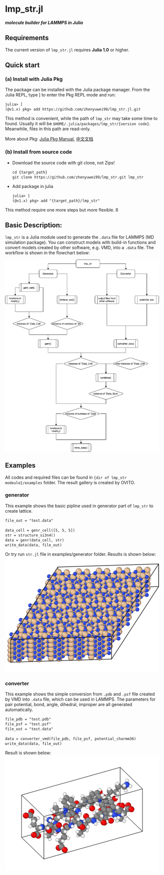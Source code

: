 # lmp_str.jl
***molecule builder for LAMMPS in Julia***


## Requirements
The current version of `lmp_str.jl` requires **Julia 1.0** or higher.

## Quick start
### (a) Install with Julia Pkg
The package can be installed with the Julia package manager. From the Julia REPL, type ] to enter the Pkg REPL mode and run:
```julia-repl
julia> ]
(@v1.x) pkg> add https://github.com/zhenyuwei99/lmp_str.jl.git
```
This method is convenient, while the path of `lmp_str` may take some time to found. Usually it will be `$HOME/.julia/packages/lmp_str/{version code}`. Meanwhile, files in this path are read-only.

More about Pkg: [Julia Pkg Manual](https://docs.julialang.org/en/v1/stdlib/Pkg/), [中文文档](https://cn.julialang.org/JuliaZH.jl/latest/stdlib/Pkg/#%E6%B7%BB%E5%8A%A0%E6%9C%AC%E5%9C%B0%E5%8C%85)

### (b) Install from source code
- Download the source code with git clone, not Zips!
  ```
  cd {target_path}
  git clone https://github.com/zhenyuwei99/lmp_str.git lmp_str
  ```
- Add package in julia

  ```julia-repl
  julia> ]
  (@v1.x) pkg> add "{target_path}/lmp_str"
  ```
This method require one more steps but more flexible.
ß
## Basic Description:
`lmp_str` is a Julia module used to generate the `.data` file for LAMMPS (MD simulation package). You can construct models with build-in functions and convert models created by other software, e.g. VMD, into a `.data` file. The workflow is shown in the flowchart below:


<center>

![Flowchart of lmp_str](./images/flowchart.png)

</center>

## Examples
All codes and required files can be found in `{dir of lmp_str modeule}/examples` folder. The result gallery is created by OVITO.

### generator
This example shows the basic pipline used in generator part of `lmp_str` to create lattice.
```julia-repl
file_out = "test.data"

data_cell = genr_cell([5, 5, 5])
str = structure_si3n4()
data = genr(data_cell, str)
write_data(data, file_out)
```
Or try run `str.jl` file in examples/generator folder. Results is shown below:
![result of example in generator folder](images/examples/generator/result.png)

### converter
This example shows the simple conversion from `.pdb` and `.psf` file created by VMD into `.data` file, which can be used in LAMMPS. The parameters for pair potential, bond, angle, dihedral, improper are all generated automatically. 
```julia-repl
file_pdb = "test.pdb"
file_psf = "test.psf"
file_out = "test.data"

data = converter_vmd(file_pdb, file_psf, potential_charmm36)
write_data(data, file_out)
```
Result is shown below:
![result of example in converter folder](images/examples/converter/test.png)
